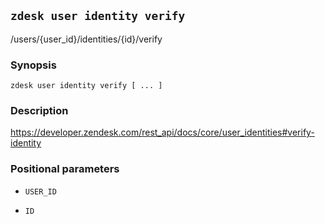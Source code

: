 ## `zdesk user identity verify`

/users/{user_id}/identities/{id}/verify

### Synopsis

    zdesk user identity verify [ ... ]

### Description

https://developer.zendesk.com/rest_api/docs/core/user_identities#verify-identity

### Positional parameters

* `USER_ID`

* `ID`

